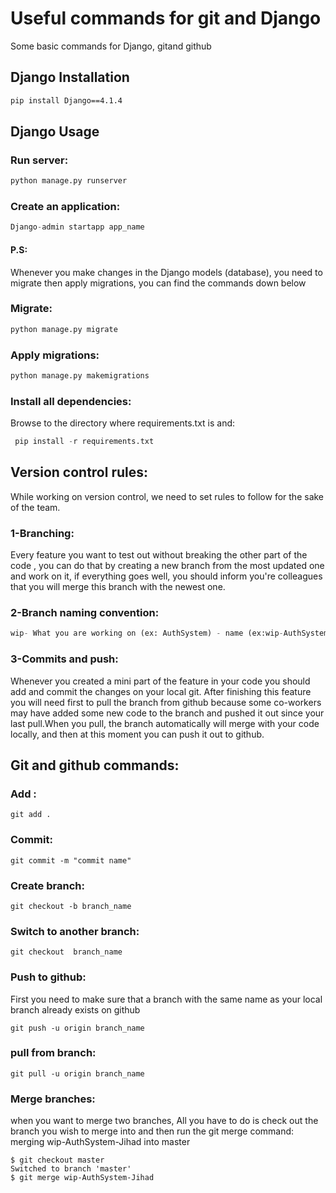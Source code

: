 # Useful commands for git and Django

Some basic commands for Django, gitand github

## Django Installation


```bash
pip install Django==4.1.4
```

## Django Usage
### Run server:

```python
python manage.py runserver
```
### Create an application:

```python
Django-admin startapp app_name
```
#### P.S:
Whenever you make changes in the Django models (database), you need to migrate then apply migrations, you can find the commands down below
### Migrate:

```python
python manage.py migrate
```
### Apply migrations:

```python
python manage.py makemigrations
```
### Install all dependencies:
Browse to the directory where requirements.txt is and:
```python
 pip install -r requirements.txt 
```


## Version control rules:
While working on version control, we need to set rules to follow for the sake of the team.
### 1-Branching:
Every feature you want to test  out without breaking the other part of the code , you can do that by creating a new branch from the most updated one and work on it, if everything goes well, you should inform you're colleagues that you will merge this branch with the newest one.
### 2-Branch naming convention:
```python
wip- What you are working on (ex: AuthSystem) - name (ex:wip-AuthSystem-Jihad)
```
### 3-Commits and push:
Whenever you created a mini part of the feature in your code you should add and commit the changes on your local git. After finishing this feature you will need first to pull the branch from github because some co-workers may have added some new code to the branch and pushed it out since your last pull.When you pull, the branch automatically will merge with your code locally, and then at this moment you can push it out to github.
## Git and github commands:
### Add :
```git
git add .
```
### Commit:
```git
git commit -m "commit name"
```

### Create branch:
```git
git checkout -b branch_name
```
### Switch to another branch:
```git
git checkout  branch_name
```
### Push to github:
First you need to make sure that a branch with the same name as your local branch already exists on github
```git
git push -u origin branch_name
```
### pull from branch:
```git
git pull -u origin branch_name
```
### Merge branches:
when you want to merge two branches, All you have to do is check out the branch you wish to merge into and then run the git merge command:
merging wip-AuthSystem-Jihad into master
```git
$ git checkout master
Switched to branch 'master'
$ git merge wip-AuthSystem-Jihad
```
